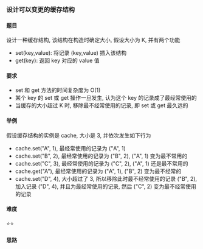 ### 设计可以变更的缓存结构

#### 题目
设计一种缓存结构, 该结构在构造时确定大小, 假设大小为 K, 并有两个功能
- set(key,value): 将记录 (key,value) 插入该结构
- get(key): 返回 key 对应的 value 值

#### 要求
- set 和 get 方法的时间复杂度为 O(1)
- 某个 key 的 set 或 get 操作一旦发生, 认为这个 key 的记录成了最经常使用的
- 当缓存的大小超过 K 时, 移除最不经常使用的记录, 即 set 或 get 最久远的

#### 举例
假设缓存结构的实例是 cache, 大小是 3, 并依次发生如下行为
- cache.set("A", 1), 最经常使用的记录为 ("A", 1)
- cache.set("B", 2), 最经常使用的记录为 ("B", 2), ("A", 1) 变为最不常用的
- cache.set("C", 3), 最经常使用的记录为 ("C", 2), ("A", 1) 还是最不常用的
- cache.get("A"), 最经常使用的记录为 ("A", 1), ("B", 2) 变为最不经常的
- cache.set("D", 4), 大小超过了 3, 所以移除此时最不经常使用的记录 ("B", 2), 加入记录 ("D", 4), 并且为最经常使用的记录, 然后 ("C", 2) 变为最不经常使用的记录

#### 难度
:star::star:

#### 思路
